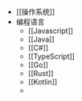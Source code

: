 - [[操作系统]]
- 编程语言
	- [[Javascript]]
	- [[Java]]
	- [[C#]]
	- [[TypeScript]]
	- [[Go]]
	- [[Rust]]
	- [[Kotlin]]
	-